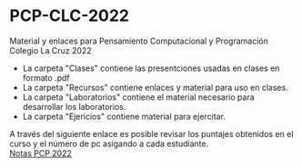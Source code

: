 # PCP-CLC-2022
Material y enlaces para Pensamiento Computacional y Programación Colegio La Cruz 2022

- La carpeta "Clases" contiene las presentciones usadas en clases en formato .pdf
- La carpeta "Recursos" contiene enlaces y material para uso en clases.
- La carpeta "Laboratorios" contiene el material necesario para desarrollar los laboratorios.
- La carpeta "Ejericios" contiene material para ejercitar.

A través del siguiente enlace es posible revisar los puntajes obtenidos en el curso y el número de pc asigando a cada estudiante.<br/>
[Notas PCP 2022](https://docs.google.com/spreadsheets/d/1mLhbUwOhuig5yHQfvUpPfRpkH8b_PGA-3MdusTp_HRY/edit?usp=sharing)
